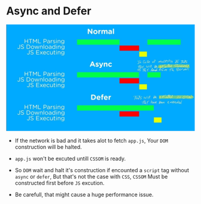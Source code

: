 # Async and Defer

![Async and Defer image illustration](./async-defer.jpg)

- If the network is bad and it takes alot to fetch `app.js`, Your `DOM` construction will be halted.

- `app.js` won't be excuted untill `CSSOM` is ready.

- So `DOM` wait and halt it's construction if encounted a `script` tag without `async` or `defer`, But that's not the case with `CSS`, `CSSOM` Must be constructed first before `JS` excution.

- Be carefull, that might cause a huge performance issue.
